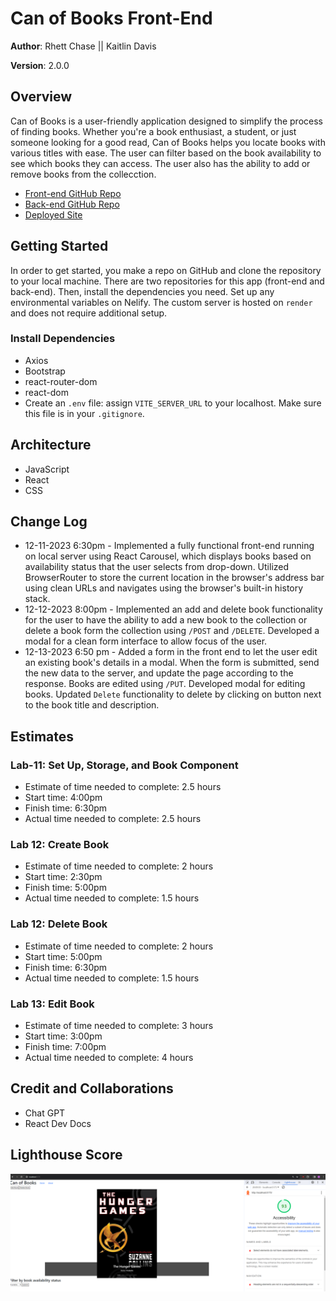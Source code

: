 # Can of Books Front-End

**Author**: Rhett Chase || Kaitlin Davis

**Version**: 2.0.0

## Overview

Can of Books is a user-friendly application designed to simplify the process of finding books. Whether you're a book enthusiast, a student, or just someone looking for a good read, Can of Books helps you locate books with various titles with ease. The user can filter based on the book availability to see which books they can access. The user also has the ability to add or remove books from the collecction.

- [Front-end GitHub Repo](https://github.com/KaitlinDa/can-of-books-frontend)
- [Back-end GitHub Repo](https://github.com/rhettchase/code-301-can-of-books-backend/tree/main)
- [Deployed Site](https://can-of-books-rckd.netlify.app/)

## Getting Started

In order to get started, you make a repo on GitHub and clone the repository to your local machine. There are two repositories for this app (front-end and back-end). Then, install the dependencies you need. Set up any environmental variables on Nelify. The custom server is hosted on `render` and does not require additional setup.

### Install Dependencies

- Axios
- Bootstrap
- react-router-dom
- react-dom
- Create an `.env` file: assign `VITE_SERVER_URL` to your localhost. Make sure this file is in your `.gitignore`.

## Architecture

- JavaScript
- React
- CSS

## Change Log

- 12-11-2023 6:30pm - Implemented a fully functional front-end running on local server using React Carousel, which displays books based on availability status that the user selects from drop-down. Utilized BrowserRouter to store the current location in the browser's address bar using clean URLs and navigates using the browser's built-in history stack.
- 12-12-2023 8:00pm - Implemented an add and delete book functionality for the user to have the ability to add a new book to the collection or delete a book form the collection using `/POST` and `/DELETE`. Developed a modal for a clean form interface to allow focus of the user.
- 12-13-2023 6:50 pm - Added a form in the front end to let the user edit an existing book's details in a modal. When the form is submitted, send the new data to the server, and update the page according to the response. Books are edited using `/PUT`. Developed modal for editing books. Updated `Delete` functionality to delete by clicking on button next to the book title and description.

## Estimates

### Lab-11: Set Up, Storage, and Book Component

- Estimate of time needed to complete: 2.5 hours
- Start time: 4:00pm
- Finish time: 6:30pm
- Actual time needed to complete: 2.5 hours

### Lab 12: Create Book

- Estimate of time needed to complete: 2 hours
- Start time: 2:30pm
- Finish time: 5:00pm
- Actual time needed to complete: 1.5 hours

### Lab 12: Delete Book

- Estimate of time needed to complete: 2 hours
- Start time: 5:00pm
- Finish time: 6:30pm
- Actual time needed to complete: 1.5 hours

### Lab 13: Edit Book

- Estimate of time needed to complete: 3 hours
- Start time: 3:00pm
- Finish time: 7:00pm
- Actual time needed to complete: 4 hours

## Credit and Collaborations

- Chat GPT
- React Dev Docs

## Lighthouse Score

![Lighthouse Score for front-end application](img/lighthouse.png)
